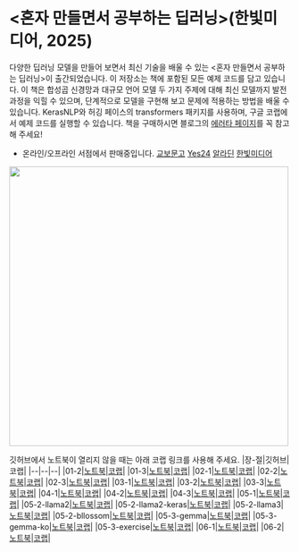 # <혼자 만들면서 공부하는 딥러닝>(한빛미디어, 2025)

다양한 딥러닝 모델을 만들어 보면서 최신 기술을 배울 수 있는 <혼자 만들면서 공부하는 딥러닝>이 출간되었습니다. 이 저장소는 책에 포함된 모든 예제 코드를 담고 있습니다. 이 책은 합성곱 신경망과 대규모 언어 모델 두 가지 주제에 대해 최신 모델까지 발전 과정을 익힐 수 있으며, 단계적으로 모델을 구현해 보고 문제에 적용하는 방법을 배울 수 있습니다. KerasNLP와 허깅 페이스의 transformers 패키지를 사용하며, 구글 코랩에서 예제 코드를 실행할 수 있습니다. 책을 구매하시면 블로그의 [에러타 페이지](https://tensorflow.blog/hm-dl/)를 꼭 참고해 주세요!

* 온라인/오프라인 서점에서 판매중입니다. [교보문고](https://product.kyobobook.co.kr/detail/S000216408622) [Yes24](https://www.yes24.com/product/goods/146006911) [알라딘](https://www.aladin.co.kr/shop/wproduct.aspx?ItemId=363321454) [한빛미디어](https://www.hanbit.co.kr/store/books/look.php?p_code=B3985837162)

<img src="https://tensorflow.blog/wp-content/uploads/2025/04/5800017223612001.jpg" width=500>

깃허브에서 노트북이 열리지 않을 때는 아래 코랩 링크를 사용해 주세요.
|장-절|깃허브|코랩|
|--|--|--|
|01-2|[노트북](https://github.com/rickiepark/hm-dl/blob/main/01-2.ipynb)|[코랩](https://colab.research.google.com/github/rickiepark/hm-dl/blob/main/01-2.ipynb)|
|01-3|[노트북](https://github.com/rickiepark/hm-dl/blob/main/01-3.ipynb)|[코랩](https://colab.research.google.com/github/rickiepark/hm-dl/blob/main/01-3.ipynb)|
|02-1|[노트북](https://github.com/rickiepark/hm-dl/blob/main/02-1.ipynb)|[코랩](https://colab.research.google.com/github/rickiepark/hm-dl/blob/main/02-1.ipynb)|
|02-2|[노트북](https://github.com/rickiepark/hm-dl/blob/main/02-2.ipynb)|[코랩](https://colab.research.google.com/github/rickiepark/hm-dl/blob/main/02-2.ipynb)|
|02-3|[노트북](https://github.com/rickiepark/hm-dl/blob/main/02-3.ipynb)|[코랩](https://colab.research.google.com/github/rickiepark/hm-dl/blob/main/02-3.ipynb)|
|03-1|[노트북](https://github.com/rickiepark/hm-dl/blob/main/03-1.ipynb)|[코랩](https://colab.research.google.com/github/rickiepark/hm-dl/blob/main/03-1.ipynb)|
|03-2|[노트북](https://github.com/rickiepark/hm-dl/blob/main/03-2.ipynb)|[코랩](https://colab.research.google.com/github/rickiepark/hm-dl/blob/main/03-2.ipynb)|
|03-3|[노트북](https://github.com/rickiepark/hm-dl/blob/main/03-3.ipynb)|[코랩](https://colab.research.google.com/github/rickiepark/hm-dl/blob/main/03-3.ipynb)|
|04-1|[노트북](https://github.com/rickiepark/hm-dl/blob/main/04-1.ipynb)|[코랩](https://colab.research.google.com/github/rickiepark/hm-dl/blob/main/04-1.ipynb)|
|04-2|[노트북](https://github.com/rickiepark/hm-dl/blob/main/04-2.ipynb)|[코랩](https://colab.research.google.com/github/rickiepark/hm-dl/blob/main/04-2.ipynb)|
|04-3|[노트북](https://github.com/rickiepark/hm-dl/blob/main/04-3.ipynb)|[코랩](https://colab.research.google.com/github/rickiepark/hm-dl/blob/main/04-3.ipynb)|
|05-1|[노트북](https://github.com/rickiepark/hm-dl/blob/main/05-1.ipynb)|[코랩](https://colab.research.google.com/github/rickiepark/hm-dl/blob/main/05-1.ipynb)|
|05-2-llama2|[노트북](https://github.com/rickiepark/hm-dl/blob/main/05-2-llama2.ipynb)|[코랩](https://colab.research.google.com/github/rickiepark/hm-dl/blob/main/05-2-llama2.ipynb)|
|05-2-llama2-keras|[노트북](https://github.com/rickiepark/hm-dl/blob/main/05-2-llama2-keras.ipynb)|[코랩](https://colab.research.google.com/github/rickiepark/hm-dl/blob/main/05-2-llama2-keras.ipynb)|
|05-2-llama3|[노트북](https://github.com/rickiepark/hm-dl/blob/main/05-2-llama3.ipynb)|[코랩](https://colab.research.google.com/github/rickiepark/hm-dl/blob/main/05-2-llama3.ipynb)|
|05-2-bllossom|[노트북](https://github.com/rickiepark/hm-dl/blob/main/05-2-bllossom.ipynb)|[코랩](https://colab.research.google.com/github/rickiepark/hm-dl/blob/main/05-2-bllossom.ipynb)|
|05-3-gemma|[노트북](https://github.com/rickiepark/hm-dl/blob/main/05-3-gemma.ipynb)|[코랩](https://colab.research.google.com/github/rickiepark/hm-dl/blob/main/05-3-gemma.ipynb)|
|05-3-gemma-ko|[노트북](https://github.com/rickiepark/hm-dl/blob/main/05-3-gemma-ko.ipynb)|[코랩](https://colab.research.google.com/github/rickiepark/hm-dl/blob/main/05-3-gemma-ko.ipynb)|
|05-3-exercise|[노트북](https://github.com/rickiepark/hm-dl/blob/main/05-3-exercise.ipynb)|[코랩](https://colab.research.google.com/github/rickiepark/hm-dl/blob/main/05-3-exercise.ipynb)|
|06-1|[노트북](https://github.com/rickiepark/hm-dl/blob/main/06-1.ipynb)|[코랩](https://colab.research.google.com/github/rickiepark/hm-dl/blob/main/06-1.ipynb)|
|06-2|[노트북](https://github.com/rickiepark/hm-dl/blob/main/06-2.ipynb)|[코랩](https://colab.research.google.com/github/rickiepark/hm-dl/blob/main/06-2.ipynb)|
